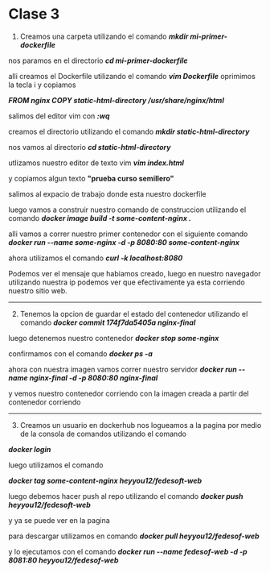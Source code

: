 Clase 3
===
1. Creamos una carpeta utilizando el comando
***mkdir mi-primer-dockerfile***

nos paramos en el directorio
***cd mi-primer-dockerfile***

alli creamos el Dockerfile utilizando el comando
***vim Dockerfile***
oprimimos la tecla i y copiamos 

***FROM nginx
COPY static-html-directory /usr/share/nginx/html***

salimos del editor vim con ***:wq***

creamos el directorio utilizando el comando
***mkdir static-html-directory***

nos vamos al directorio 
***cd static-html-directory***

utlizamos nuestro editor de texto vim
***vim index.html***

y copiamos algun texto
**"prueba curso semillero"**

salimos al expacio de trabajo donde esta nuestro dockerfile

luego vamos a construir nuestro comando de construccion 
utilizando el comando
***docker image build -t some-content-nginx .***

alli vamos a correr nuestro primer contenedor con el siguiente comando
***docker run --name some-nginx -d -p 8080:80 some-content-nginx***

ahora utilizamos el comando
***curl -k localhost:8080***

Podemos ver el mensaje que habiamos creado, luego en nuestro navegador utilizando nuestra ip podemos ver que efectivamente
ya esta corriendo nuestro sitio web. 


------------------------

2. Tenemos la opcion de guardar el estado del contenedor utilizando el comando 
***docker commit 174f7da5405a nginx-final***

luego detenemos nuestro contenedor
***docker stop some-nginx***

confirmamos con el comando
***docker ps -a***

ahora con nuestra imagen vamos correr nuestro servidor
***docker run --name nginx-final -d -p 8080:80 nginx-final***

y vemos nuestro contenedor corriendo con la imagen creada a partir del contenedor corriendo
______________________

3. Creamos un usuario en dockerhub
nos logueamos a la pagina por medio de la consola de comandos 
utilizando el comando

***docker login***

luego utilizamos el comando 

***docker tag some-content-nginx heyyou12/fedesoft-web***

luego debemos hacer push al repo utilizando el comando
***docker push heyyou12/fedesoft-web***

y ya se puede ver en la pagina

para descargar utilizamos en comando
***docker pull heyyou12/fedesof-web***

y lo ejecutamos con el comando 
***docker run --name fedesof-web -d -p 8081:80 heyyou12/fedesof-web***